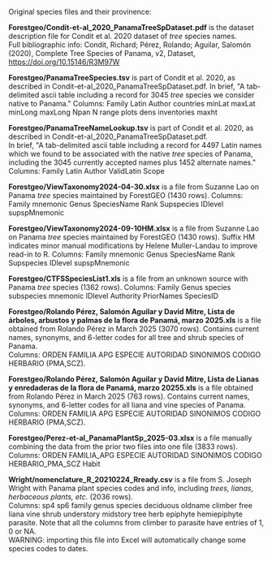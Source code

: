 Original species files and their provinence:

**Forestgeo/Condit-et-al_2020_PanamaTreeSpDataset.pdf** is the dataset description file for Condit et al. 2020 dataset of *tree* species names.  
Full bibliographic info: Condit, Richard; Pérez, Rolando; Aguilar, Salomón (2020), Complete Tree Species of Panama, v2, Dataset, https://doi.org/10.15146/R3M97W

**Forestgeo/PanamaTreeSpecies.tsv** is part of Condit et al. 2020, as described in Condit-et-al_2020_PanamaTreeSpDataset.pdf. 
In brief, "A tab-delimited ascii table including a record for 3045 *tree* species we consider native to Panama."
Columns: Family	Latin	Author	countries	minLat	maxLat	minLong	maxLong	Npan	N	range	plots	dens	inventories	maxht

**Forestgeo/PanamaTreeNameLookup.tsv** is part of Condit et al. 2020, as described in Condit-et-al_2020_PanamaTreeSpDataset.pdf.  
In brief, "A tab-delimited ascii table including a record for 4497 Latin names which we found to be associated with the native *tree* species of Panama, including the 3045 currently accepted names plus 1452 alternate names."
Columns: Family	Latin	Author	ValidLatin	Scope

**Forestgeo/ViewTaxonomy2024-04-30.xlsx** is a file from Suzanne Lao on Panama *tree* species maintained by ForestGEO (1430 rows).
Columns: Family mnemonic	Genus	SpeciesName	Rank Supspecies IDlevel supspMnemonic

**Forestgeo/ViewTaxonomy2024-09-10HM.xlsx** is a file from Suzanne Lao on Panama *tree* species maintained by ForestGEO (1430 rows).  Suffix HM indicates minor manual modifications by Helene Muller-Landau to improve read-in to R. 
Columns: Family mnemonic	Genus	SpeciesName	Rank Supspecies IDlevel supspMnemonic

**Forestgeo/CTFSSpeciesList1.xls** is a file from an unknown source with Panama *tree* species (1362 rows). 
Columns: Family	Genus	species	subspecies	mnemonic	IDlevel	Authority	PriorNames	SpeciesID

**Forestgeo/Rolando Pérez, Salomón Aguilar y David Mitre, Lista de árboles, arbustos y palmas  de la flora de Panamá, marzo 2025.xls** is a file obtained from Rolando Pérez in March 2025 (3070 rows).
Contains current names, synonyms, and 6-letter codes for all tree and shrub species of Panama.  
Columns: ORDEN	FAMILIA APG	ESPECIE 	AUTORIDAD	SINONIMOS	CODIGO	HERBARIO (PMA,SCZ).

**Forestgeo/Rolando Pérez, Salomón Aguilar y David Mitre, Lista de Lianas y enredaderas de la flora de Panamá, marzo 20255.xls** is a file obtained from Rolando Pérez in March 2025 (763 rows).
Contains current names, synonyms, and 6-letter codes for all liana and vine species of Panama.  
Columns: ORDEN	FAMILIA APG	ESPECIE 	AUTORIDAD	SINONIMOS	CODIGO	HERBARIO (PMA,SCZ).

**Forestgeo/Perez-et-al_PanamaPlantSp_2025-03.xlsx** is a file manually combining the data from the prior two files into one file (3833 rows).
Columns: ORDEN	FAMILIA_APG	ESPECIE 	AUTORIDAD	SINONIMOS	CODIGO	HERBARIO_PMA_SCZ	Habit

**Wright/nomenclature_R_20210224_Rready.csv** is a file from S. Joseph Wright with Panama plant species codes and info, including *trees, lianas, herbaceous plants, etc.* (2036 rows).  
Columns: sp4	sp6	family	genus	species	deciduous	oldname	climber	free	liana	vine	shrub	understory	midstory	tree	herb	epiphyte	hemiepiphyte	parasite.
Note that all the columns from climber to parasite have entries of 1, 0 or NA.  
WARNING: importing this file into Excel will automatically change some species codes to dates.  
